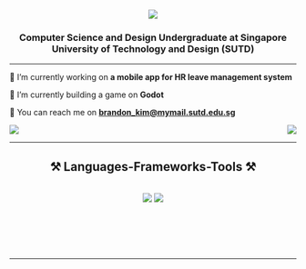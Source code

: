 ###

<div align="center">
<img src="https://readme-typing-svg.herokuapp.com/?font=Righteous&size=35&center=true&vCenter=true&width=500&height=70&duration=3000&lines=Hi+There!+👋;+I'm+Brandon+Kim!;"/>
<h3 align="center"> Computer Science and Design Undergraduate at Singapore University of Technology and Design (SUTD) </h3>

<hr/>

<div align="left">
 
 🔭 I’m currently working on **a mobile app for HR leave management system**
 
 🌱 I’m currently building a game on **Godot**

💬 You can reach me on **brandon_kim@mymail.sutd.edu.sg**


 <a href="https://www.linkedin.com/in/brandonkimeshawn/">
    <img src="https://img.shields.io/badge/LinkedIn-0077B5?style=for-the-badge&logo=linkedin&logoColor=white" target="_blank" />
  </a>

  <img align="right" src="https://visitor-badge.laobi.icu/badge?page_id=brandonkimchi.brandonkimchi" />
</div>


 <hr/>
 
<h2 align="center">⚒️ Languages-Frameworks-Tools ⚒️</h2>
<br/>
<div align="center">
    <img src="https://skillicons.dev/icons?i=react,html,css,vscode,github,figma,tailwind,git,androidstudio" />
    <img src="https://skillicons.dev/icons?i=nodejs,python,javascript,typescript,firebase,c,java,nextjs," /><br>


<div align="center">
  <br>
 
  
  <br/><br/><br/>
</div>

<hr/>



